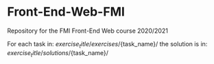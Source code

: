 # Front-End-Web-FMI
Repository for the FMI Front-End Web course 2020/2021

For each task in: ${exercise_title}/exercises/${task_name}/
the solution is in: ${exercise_title}/solutions/${task_name}/

